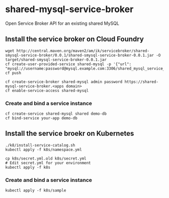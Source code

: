 # shared-mysql-service-broker
Open Service Broker API for an existing shared MySQL

## Install the service broker on Cloud Foundry

```
wget http://central.maven.org/maven2/am/ik/servicebroker/shared-smysql-service-broker/0.0.1/shared-smysql-service-broker-0.0.1.jar -O target/shared-smysql-service-broker-0.0.1.jar
cf create-user-provided-service shared-mysql -p '{"url": "mysql://username:password@mysql.example.com:3306/shared_mysql_service_broker"}'
cf push
```

```
cf create-service-broker shared-mysql admin password https://shared-mysql-service-broker.<apps domain>
cf enable-service-access shared-mysql
```

### Create and bind a service instance

```
cf create-service shared-mysql shared demo-db
cf bind-service your-app demo-db
```

## Install the service broekr on Kubernetes

```
./k8/install-service-catalog.sh
kubectl apply -f k8s/namespace.yml
```

```
cp k8s/secret.yml.old k8s/secret.yml
# Edit secret.yml for your environment
kubectl apply -f k8s
```

### Create and bind a service instance

```
kubectl apply -f k8s/sample
```
